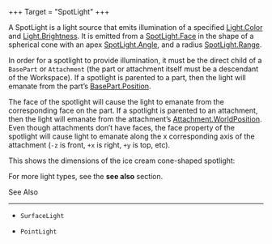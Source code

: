 +++
Target = "SpotLight"
+++

A SpotLight is a light source that emits illumination of a specified [Light.Color](https://developer.roblox.com/api-reference/property/Light/Color) and [Light.Brightness](https://developer.roblox.com/api-reference/property/Light/Brightness). It is emitted from a [SpotLight.Face](https://developer.roblox.com/api-reference/property/SpotLight/Face) in the shape of a spherical cone with an apex [SpotLight.Angle](https://developer.roblox.com/api-reference/property/SpotLight/Angle), and a radius [SpotLight.Range](https://developer.roblox.com/api-reference/property/SpotLight/Range).In order for a spotlight to provide illumination, it must be the direct child of a `BasePart` or `Attachment` (the part or attachment itself must be a descendant of the Workspace). If a spotlight is parented to a part, then the light will emanate from the part’s [BasePart.Position](https://developer.roblox.com/api-reference/property/BasePart/Position).The face of the spotlight will cause the light to emanate from the corresponding face on the part. If a spotlight is parented to an attachment, then the light will emanate from the attachment’s [Attachment.WorldPosition](https://developer.roblox.com/api-reference/property/Attachment/WorldPosition). Even though attachments don’t have faces, the face property of the spotlight will cause light to emanate along the x corresponding axis of the attachment (`-z` is front, `+x` is right, `+y` is top, etc).This shows the dimensions of the ice cream cone-shaped spotlight:For more light types, see the **see also** section.See Also---------- - `SurfaceLight` - `PointLight`